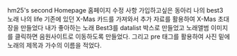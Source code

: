 hm25's second Homepage
홈페이지 수정 사항
가입하고싶은 동아리
나의 best3 노래
나의 life
기존에 있던 X-Mas 카드를 가져와서 추가 자료를 활용하여 X-Mas 초대장을 만들었다
내가 좋아하는 노래 Best3를 datalist 박스로 만들었고 노래앨범 이미지를 클릭하면 음원사이트로 이동하도록 만들었다. 그리고 pre 태그를 활용하여 사진 밑에 노래의 제목과 가수의 이름을 적었다.
